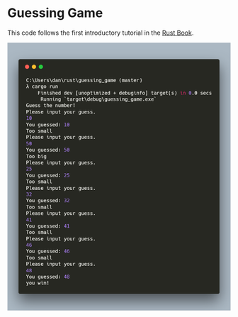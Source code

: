 # Guessing Game

This code follows the first introductory tutorial in the [Rust Book](https://doc.rust-lang.org/book/second-edition/ch02-00-guessing-game-tutorial.html).

![screenshot](https://github.com/danbruder/guessing-game/raw/master/screenshot.png)


